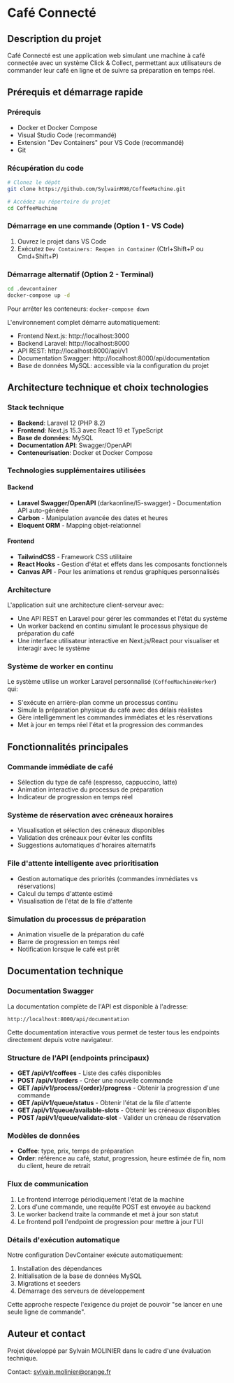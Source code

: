 # Café Connecté

## Description du projet

Café Connecté est une application web simulant une machine à café connectée avec un système Click & Collect, permettant aux utilisateurs de commander leur café en ligne et de suivre sa préparation en temps réel.

## Prérequis et démarrage rapide

### Prérequis
- Docker et Docker Compose
- Visual Studio Code (recommandé)
- Extension "Dev Containers" pour VS Code (recommandé)
- Git

### Récupération du code
```bash
# Clonez le dépôt
git clone https://github.com/SylvainM98/CoffeeMachine.git

# Accédez au répertoire du projet
cd CoffeeMachine
```

### Démarrage en une commande (Option 1 - VS Code)
1. Ouvrez le projet dans VS Code
2. Exécutez `Dev Containers: Reopen in Container` (Ctrl+Shift+P ou Cmd+Shift+P)

### Démarrage alternatif (Option 2 - Terminal)
```bash
cd .devcontainer
docker-compose up -d
```

Pour arrêter les conteneurs: `docker-compose down`

L'environnement complet démarre automatiquement:
- Frontend Next.js: http://localhost:3000
- Backend Laravel: http://localhost:8000
- API REST: http://localhost:8000/api/v1
- Documentation Swagger: http://localhost:8000/api/documentation
- Base de données MySQL: accessible via la configuration du projet

## Architecture technique et choix technologies

### Stack technique
- **Backend**: Laravel 12 (PHP 8.2)
- **Frontend**: Next.js 15.3 avec React 19 et TypeScript
- **Base de données**: MySQL
- **Documentation API**: Swagger/OpenAPI
- **Conteneurisation**: Docker et Docker Compose

### Technologies supplémentaires utilisées

#### Backend
- **Laravel Swagger/OpenAPI** (darkaonline/l5-swagger) - Documentation API auto-générée
- **Carbon** - Manipulation avancée des dates et heures
- **Eloquent ORM** - Mapping objet-relationnel

#### Frontend
- **TailwindCSS** - Framework CSS utilitaire
- **React Hooks** - Gestion d'état et effets dans les composants fonctionnels
- **Canvas API** - Pour les animations et rendus graphiques personnalisés

### Architecture
L'application suit une architecture client-serveur avec:
- Une API REST en Laravel pour gérer les commandes et l'état du système
- Un worker backend en continu simulant le processus physique de préparation du café
- Une interface utilisateur interactive en Next.js/React pour visualiser et interagir avec le système

### Système de worker en continu
Le système utilise un worker Laravel personnalisé (`CoffeeMachineWorker`) qui:
- S'exécute en arrière-plan comme un processus continu
- Simule la préparation physique du café avec des délais réalistes
- Gère intelligemment les commandes immédiates et les réservations
- Met à jour en temps réel l'état et la progression des commandes

## Fonctionnalités principales

### Commande immédiate de café
- Sélection du type de café (espresso, cappuccino, latte)
- Animation interactive du processus de préparation
- Indicateur de progression en temps réel

### Système de réservation avec créneaux horaires
- Visualisation et sélection des créneaux disponibles
- Validation des créneaux pour éviter les conflits
- Suggestions automatiques d'horaires alternatifs

### File d'attente intelligente avec prioritisation
- Gestion automatique des priorités (commandes immédiates vs réservations)
- Calcul du temps d'attente estimé
- Visualisation de l'état de la file d'attente

### Simulation du processus de préparation
- Animation visuelle de la préparation du café
- Barre de progression en temps réel
- Notification lorsque le café est prêt

## Documentation technique

### Documentation Swagger
La documentation complète de l'API est disponible à l'adresse:
```
http://localhost:8000/api/documentation
```
Cette documentation interactive vous permet de tester tous les endpoints directement depuis votre navigateur.

### Structure de l'API (endpoints principaux)
- **GET /api/v1/coffees** - Liste des cafés disponibles
- **POST /api/v1/orders** - Créer une nouvelle commande
- **GET /api/v1/process/{order}/progress** - Obtenir la progression d'une commande
- **GET /api/v1/queue/status** - Obtenir l'état de la file d'attente
- **GET /api/v1/queue/available-slots** - Obtenir les créneaux disponibles
- **POST /api/v1/queue/validate-slot** - Valider un créneau de réservation

### Modèles de données
- **Coffee**: type, prix, temps de préparation
- **Order**: référence au café, statut, progression, heure estimée de fin, nom du client, heure de retrait

### Flux de communication
1. Le frontend interroge périodiquement l'état de la machine
2. Lors d'une commande, une requête POST est envoyée au backend
3. Le worker backend traite la commande et met à jour son statut
4. Le frontend poll l'endpoint de progression pour mettre à jour l'UI

### Détails d'exécution automatique
Notre configuration DevContainer exécute automatiquement:
1. Installation des dépendances
2. Initialisation de la base de données MySQL
3. Migrations et seeders
4. Démarrage des serveurs de développement

Cette approche respecte l'exigence du projet de pouvoir "se lancer en une seule ligne de commande".

## Auteur et contact

Projet développé par Sylvain MOLINIER dans le cadre d'une évaluation technique.

Contact: sylvain.molinier@orange.fr